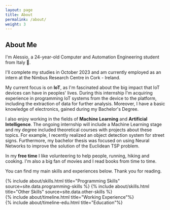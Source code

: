 ```yaml
---
layout: page
title: About
permalink: /about/
weight: 3
---
```


## **About Me**

I'm Alessio, a 24-year-old Computer and Automation Engineering student from Italy :wave:.

I'll complete my studies in October 2023 and am currently employed as an intern at the Nimbus Research Centre in Cork - Ireland.

My current focus is on **IoT**, as I'm fascinated about the big impact that IoT devices can have in peoples' lives. During this internship I'm acquiring experience in programming IoT systems from the device to the platform, including the extraction of data for further analysis. Moreover, I have a basic knowledge of electronics, gained during my Bachelor's Degree.

I also enjoy working in the fields of **Machine Learning** and **Artificial Intelligence**. The ongoing internship will include a Machine Learning stage and my degree included theoretical courses with projects about these topics. For example, I recently realized an object detection system for street signs. Furthermore, my bachelor thesis was focused on using Neural Networks to improve the solution of the Euclidean TSP problem.

In my **free time** I like volunteering to help people, running, hiking and cooking. I'm also a big fan of movies and I read books from time to time.

You can find my main skills and experiences below. Thank you for reading.

<div class="mb-4"></div>

<div class="row">
{% include about/skills.html title="Programming Skills" source=site.data.programming-skills %}
{% include about/skills.html title="Other Skills" source=site.data.other-skills %}
</div>

<div class="row">
{% include about/timeline.html title="Working Experience"%}
</div>

<div class="row">
{% include about/timeline-edu.html title="Education"%}
</div>